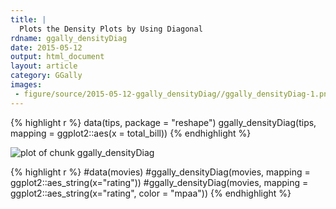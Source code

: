 ```yaml
---
title: |
  Plots the Density Plots by Using Diagonal
rdname: ggally_densityDiag
date: 2015-05-12
output: html_document
layout: article
category: GGally
images:
 - figure/source/2015-05-12-ggally_densityDiag//ggally_densityDiag-1.png
---
```





{% highlight r %}
data(tips, package = "reshape")
 ggally_densityDiag(tips, mapping = ggplot2::aes(x = total_bill))
{% endhighlight %}

![plot of chunk ggally_densityDiag](/allYourFigureAreBelongToUs/figure/source/2015-05-12-ggally_densityDiag/ggally_densityDiag-1.png) 

{% highlight r %}
 #data(movies)
 #ggally_densityDiag(movies, mapping = ggplot2::aes_string(x="rating"))
 #ggally_densityDiag(movies, mapping = ggplot2::aes_string(x="rating", color = "mpaa"))
{% endhighlight %}